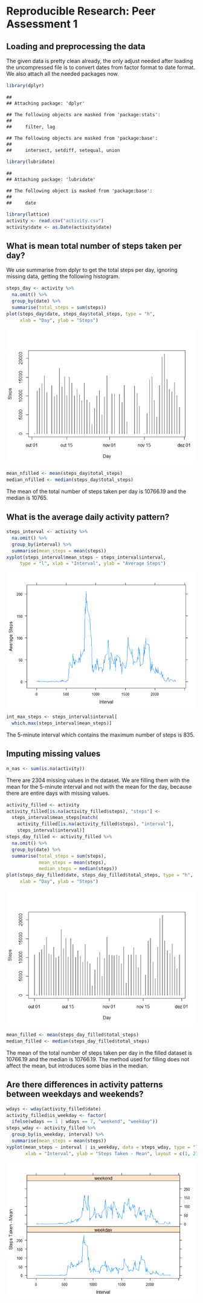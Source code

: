 # Reproducible Research: Peer Assessment 1


## Loading and preprocessing the data

The given data is pretty clean already, the only adjust needed after loading the
uncompressed file is to convert dates from factor format to date format. We 
also attach all the needed packages now.


```r
library(dplyr)
```

```
## 
## Attaching package: 'dplyr'
```

```
## The following objects are masked from 'package:stats':
## 
##     filter, lag
```

```
## The following objects are masked from 'package:base':
## 
##     intersect, setdiff, setequal, union
```

```r
library(lubridate)
```

```
## 
## Attaching package: 'lubridate'
```

```
## The following object is masked from 'package:base':
## 
##     date
```

```r
library(lattice)
activity <- read.csv("activity.csv")
activity$date <- as.Date(activity$date)
```


## What is mean total number of steps taken per day?

We use summarise from dplyr to get the total steps per day, ignoring missing 
data, getting the following histogram.


```r
steps_day <- activity %>%
  na.omit() %>%
  group_by(date) %>% 
  summarise(total_steps = sum(steps))
plot(steps_day$date, steps_day$total_steps, type = "h",
     xlab = "Day", ylab = "Steps")
```

<img src="PA1_template_files/figure-html/unnamed-chunk-2-1.png" style="display: block; margin: auto;" />

```r
mean_nfilled <- mean(steps_day$total_steps)
median_nfilled <- median(steps_day$total_steps)
```

The mean of the total number of steps taken per day is 
10766.19 and the median is 
10765.

## What is the average daily activity pattern?


```r
steps_interval <- activity %>% 
  na.omit() %>%
  group_by(interval) %>% 
  summarise(mean_steps = mean(steps))
xyplot(steps_interval$mean_steps ~ steps_interval$interval,
     type = "l", xlab = "Interval", ylab = "Average Steps")
```

<img src="PA1_template_files/figure-html/unnamed-chunk-3-1.png" style="display: block; margin: auto;" />

```r
int_max_steps <- steps_interval$interval[
  which.max(steps_interval$mean_steps)]
```

The 5-minute interval which contains the maximum number of steps is 
835.


## Imputing missing values


```r
n_nas <- sum(is.na(activity))
```

There are 2304 missing values in the dataset. We are filling them with the 
mean for the 5-minute interval and not with the mean for the day, because there
are entire days with missing values.


```r
activity_filled <- activity
activity_filled[is.na(activity_filled$steps), "steps"] <-
  steps_interval$mean_steps[match(
    activity_filled[is.na(activity_filled$steps), "interval"], 
    steps_interval$interval)]
steps_day_filled <- activity_filled %>%
  na.omit() %>%
  group_by(date) %>% 
  summarise(total_steps = sum(steps), 
            mean_steps = mean(steps), 
            median_steps = median(steps))
plot(steps_day_filled$date, steps_day_filled$total_steps, type = "h",
     xlab = "Day", ylab = "Steps")
```

<img src="PA1_template_files/figure-html/unnamed-chunk-5-1.png" style="display: block; margin: auto;" />

```r
mean_filled <- mean(steps_day_filled$total_steps)
median_filled <- median(steps_day_filled$total_steps)
```

The mean of the total number of steps taken per day in the filled dataset is 
10766.19 and the median is 
10766.19. The method used for filling 
does not affect the mean, but introduces some bias in the median.


## Are there differences in activity patterns between weekdays and weekends?


```r
wdays <- wday(activity_filled$date)
activity_filled$is_weekday <- factor(
  ifelse(wdays == 1 | wdays == 7, "weekend", "weekday"))
steps_wday <- activity_filled %>%
  group_by(is_weekday, interval) %>%
  summarise(mean_steps = mean(steps))
xyplot(mean_steps ~ interval | is_weekday, data = steps_wday, type = "l",
       xlab = "Interval", ylab = "Steps Taken - Mean", layout = c(1, 2))
```

<img src="PA1_template_files/figure-html/unnamed-chunk-6-1.png" style="display: block; margin: auto;" />
